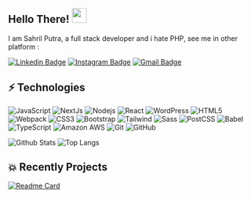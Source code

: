 ## Hello There! <img src="https://raw.githubusercontent.com/aemmadi/aemmadi/master/wave.gif" width="30">

I am Sahril Putra, a full stack developer and i hate PHP, see me in other platform :

[![Linkedin Badge](https://img.shields.io/badge/-sahrilputra-blue?style=flat-square&logo=Linkedin&logoColor=white&link=https://www.linkedin.com/in/sahril-putra10/)](https://www.linkedin.com/in/sahril-putra10/)
[![Instagram Badge](https://img.shields.io/badge/-sahrilputra10-purple?style=flat-square&logo=instagram&logoColor=white&link=https://instagram.com/sahrilputra10/)](https://www.instagram.com/sahrilputra10/)
[![Gmail Badge](https://img.shields.io/badge/-sahril.devme@gmail.com-c14438?style=flat-square&logo=Gmail&logoColor=white&link=mailto:sahril.devme@gmail.com)](mailto:sahril.devme@gmail.com)

## ⚡ Technologies

![JavaScript](https://img.shields.io/badge/-JavaScript-black?style=flat-square&logo=javascript)
![NextJs](https://img.shields.io/badge/-NextJs-black?style=flat-square&logo=Next.js)
![Nodejs](https://img.shields.io/badge/-Nodejs-black?style=flat-square&logo=Node.js)
![React](https://img.shields.io/badge/-React-black?style=flat-square&logo=react)
![WordPress](https://img.shields.io/badge/-Wordpress-21759B?style=flat-square&logo=WordPress)
![HTML5](https://img.shields.io/badge/-HTML5-E34F26?style=flat-square&logo=html5&logoColor=white)
![Webpack](https://img.shields.io/badge/-Webpack-8DD6F9?style=flat-square&logo=Webpack&logoColor=white)
![CSS3](https://img.shields.io/badge/-CSS3-1572B6?style=flat-square&logo=css3)
![Bootstrap](https://img.shields.io/badge/-Bootstrap-563D7C?style=flat-square&logo=bootstrap)
![Tailwind](https://img.shields.io/badge/-Tailwind-06B6D4?style=flat-square&logo=Tailwind-CSS&logoColor=white)
![Sass](https://img.shields.io/badge/-Sass-CC6699?style=flat-square&logo=Sass&logoColor=white)
![PostCSS](https://img.shields.io/badge/-PostCSS-DD3A0A?style=flat-square&logo=PostCSS&logoColor=white)
![Babel](https://img.shields.io/badge/-Babel-F9DC3E?style=flat-square&logo=Babel&logoColor=black)
![TypeScript](https://img.shields.io/badge/-TypeScript-007ACC?style=flat-square&logo=typescript&logoColor=white)
![Amazon AWS](https://img.shields.io/badge/Amazon%20AWS-232F3E?style=flat-square&logo=amazon-aws)
![Git](https://img.shields.io/badge/-Git-black?style=flat-square&logo=git)
![GitHub](https://img.shields.io/badge/-GitHub-181717?style=flat-square&logo=github)

![Github Stats](https://github-readme-stats.vercel.app/api?username=sahrilputra&count_private=true&show_icons=true&include_all_commits=true&theme=codeSTACKr)
![Top Langs](https://github-readme-stats.vercel.app/api/top-langs/?username=sahrilputra&hide=TeX&layout=compact&theme=codeSTACKr)

## 💥 Recently Projects
[![Readme Card](https://github-readme-stats.vercel.app/api/pin/?username=sahrilputra&repo=notes-&theme=codeSTACKr)](https://github.com/sahrilputra/notes-)
